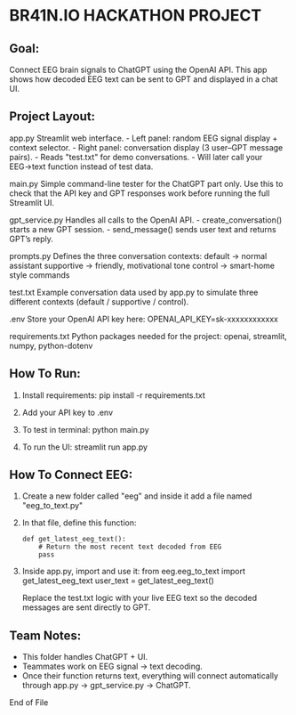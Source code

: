 
BR41N.IO HACKATHON PROJECT
===

Goal:
-----
Connect EEG brain signals to ChatGPT using the OpenAI API.
This app shows how decoded EEG text can be sent to GPT and displayed in a chat UI.

Project Layout:
---------------
app.py
    Streamlit web interface.
    - Left panel: random EEG signal display + context selector.
    - Right panel: conversation display (3 user–GPT message pairs).
    - Reads "test.txt" for demo conversations.
    - Will later call your EEG→text function instead of test data.

main.py
    Simple command-line tester for the ChatGPT part only.
    Use this to check that the API key and GPT responses work
    before running the full Streamlit UI.

gpt_service.py
    Handles all calls to the OpenAI API.
    - create_conversation() starts a new GPT session.
    - send_message() sends user text and returns GPT’s reply.

prompts.py
    Defines the three conversation contexts:
        default  → normal assistant
        supportive → friendly, motivational tone
        control → smart-home style commands

test.txt
    Example conversation data used by app.py to simulate
    three different contexts (default / supportive / control).

.env
    Store your OpenAI API key here:
        OPENAI_API_KEY=sk-xxxxxxxxxxxx

requirements.txt
    Python packages needed for the project:
        openai, streamlit, numpy, python-dotenv

How To Run:
-----------
1. Install requirements:
       pip install -r requirements.txt

2. Add your API key to .env

3. To test in terminal:
       python main.py

4. To run the UI:
       streamlit run app.py

How To Connect EEG:
-------------------
1. Create a new folder called "eeg"
   and inside it add a file named "eeg_to_text.py"

2. In that file, define this function:

       def get_latest_eeg_text():
           # Return the most recent text decoded from EEG
           pass

3. Inside app.py, import and use it:
       from eeg.eeg_to_text import get_latest_eeg_text
       user_text = get_latest_eeg_text()

   Replace the test.txt logic with your live EEG text
   so the decoded messages are sent directly to GPT.

Team Notes:
-----------
- This folder handles ChatGPT + UI.
- Teammates work on EEG signal → text decoding.
- Once their function returns text, everything will connect
  automatically through app.py → gpt_service.py → ChatGPT.

End of File